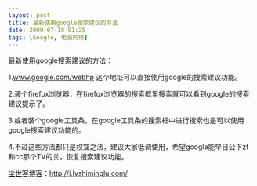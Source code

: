 ```yaml
---
layout: post
title: 最新使用google搜索建议的方法
date: 2009-07-18 01:25
tags: [Google, 电脑网络]
---
```

最新使用google搜索建议的方法：

1.www.google.com/webhp 这个地址可以直接使用google的搜索建议功能。

2.装个firefox浏览器，在firefox浏览器的搜索框里搜索就可以看到google的搜索建议提示了。

3.或者装个google工具条，在google工具条的搜索框中进行搜索也是可以使用google搜索建议功能的。

4.不过这些方法都只是权宜之法，建议大家低调使用，希望google能早日公下zf和cc那个TV的关，恢复搜索建议功能。

<a href="http://i.lvshiminglu.com/">尘世客博客</a>：<a href="http://i.lvshiminglu.com/">http://i.lvshiminglu.com/</a>

